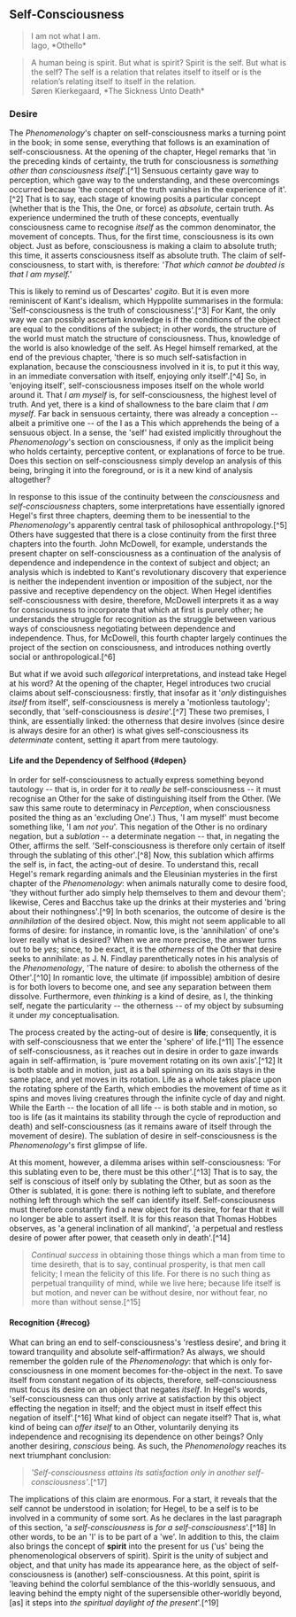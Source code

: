 ## Self-Consciousness

<blockquote class="epigraph">I am not what I am. <footer>Iago, *Othello*</footer></blockquote>
<blockquote class="epigraph">A human being is spirit. But what is spirit? Spirit is the self. But what is the self? The self is a relation that relates itself to itself or is the relation’s relating itself to itself in the relation. <footer>Søren Kierkegaard, *The Sickness Unto Death*</footer></blockquote>

### Desire

The *Phenomenology*'s chapter on self-consciousness marks a turning point in the
book; in some sense, everything that follows is an examination of
self-consciousness. At the opening of the chapter, Hegel remarks that 'in the
preceding kinds of certainty, the truth for consciousness is *something other
than consciousness itself*'.[^1] Sensuous certainty gave way to perception,
which gave way to the understanding, and these overcomings occurred because 'the
concept of the truth vanishes in the experience of it'.[^2] That is to say, each
stage of knowing posits a particular concept (whether that is the This, the One,
or force) as *absolute*, certain truth. As experience undermined the truth of
these concepts, eventually consciousness came to recognise *itself* as the
common denominator, the movement of concepts. Thus, for the first time,
consciousness is its own object.  Just as before, consciousness is making a
claim to absolute truth; this time, it asserts consciousness itself as absolute
truth. The claim of self-consciousness, to start with, is therefore: *'That
which cannot be doubted is that I am myself.'*

This is likely to remind us of Descartes' *cogito*. But it is even more
reminiscent of Kant's idealism, which Hyppolite summarises in the formula:
'Self-consciousness is the truth of consciousness'.[^3] For Kant, the only way
we can possibly ascertain knowledge is if the conditions of the object are equal
to the conditions of the subject; in other words, the structure of the world
must match the structure of consciousness. Thus, knowledge of the world is also
knowledge of the self. As Hegel himself remarked, at the end of the previous
chapter, 'there is so much self-satisfaction in explanation, because the
consciousness involved in it is, to put it this way, in an immediate
conversation with itself, enjoying only itself'.[^4] So, in 'enjoying itself',
self-consciousness imposes itself on the whole world around it. That *I am
myself* is, for self-consciousness, the highest level of truth.  And yet, there
is a kind of shallowness to the bare claim that *I am myself*. Far back in
sensuous certainty, there was already a conception -- albeit a primitive one --
of the I as a This which apprehends the being of a sensuous object. In a sense,
the 'self' had existed implicitly throughout the *Phenomenology*'s section on
consciousness, if only as the implicit being who holds certainty, perceptive
content, or explanations of force to be true. Does this section on
self-consciousness simply develop an analysis of this being, bringing it into
the foreground, or is it a new kind of analysis altogether?

In response to this issue of the continuity between the *consciousness*
and *self-consciousness* chapters, some interpretations have essentially
ignored Hegel's first three chapters, deeming them to be inessential to
the *Phenomenology*'s apparently central task of philosophical
anthropology.[^5] Others have suggested that there is a close continuity
from the first three chapters into the fourth. John McDowell, for
example, understands the present chapter on self-consciousness as a
continuation of the analysis of dependence and independence in the
context of subject and object; an analysis which is indebted to Kant's
revolutionary discovery that experience is neither the independent
invention or imposition of the subject, nor the passive and receptive
dependency on the object. When Hegel identifies self-consciousness with
desire, therefore, McDowell interprets it as a way for consciousness to
incorporate that which at first is purely other; he understands the
struggle for recognition as the struggle between various ways of
consciousness negotiating between dependence and independence. Thus, for
McDowell, this fourth chapter largely continues the project of the
section on consciousness, and introduces nothing overtly social or
anthropological.[^6]

But what if we avoid such *allegorical* interpretations, and instead
take Hegel at his word? At the opening of the chapter, Hegel introduces
two crucial claims about self-consciousness: firstly, that insofar as it
'*only* distinguishes *itself* from itself', self-consciousness is
merely a 'motionless tautology'; secondly, that 'self-consciousness is
*desire*'.[^7] These two premises, I think, are essentially linked: the
otherness that desire involves (since desire is always desire for an
other) is what gives self-consciousness its *determinate* content,
setting it apart from mere tautology.

#### Life and the Dependency of Selfhood {#depen}

In order for self-consciousness to actually express something beyond tautology
-- that is, in order for it to *really be* self-consciousness -- it must
recognise an Other for the sake of distinguishing itself from the Other. (We saw
this same route to determinacy in *Perception*, when consciousness posited the
thing as an 'excluding One'.) Thus, 'I am myself' must become something like, 'I
am *not you*'. This negation of the Other is no ordinary negation, but a
*sublation* -- a determinate negation -- that, in negating the Other, affirms
the self. 'Self-consciousness is therefore only certain of itself through the
sublating of this other'.[^8] Now, this sublation which affirms the self is, in
fact, the acting-out of desire. To understand this, recall Hegel's remark
regarding animals and the Eleusinian mysteries in the first chapter of the
*Phenomenology*: when animals naturally come to desire food, 'they without
further ado simply help themselves to them and devour them'; likewise, Ceres and
Bacchus take up the drinks at their mysteries and 'bring about their
nothingness'.[^9] In both scenarios, the outcome of desire is the *annihilation*
of the desired object. Now, this might not seem applicable to all forms of
desire: for instance, in romantic love, is the 'annihilation' of one's lover
really what is desired? When we are more precise, the answer turns out to be
*yes*; since, to be exact, it is the *otherness* of the Other that desire seeks
to annihilate: as J. N. Findlay parenthetically notes in his analysis of the
*Phenomenology*, 'The nature of desire: to abolish the otherness of the
Other'.[^10] In romantic love, the ultimate (if impossible) ambition of desire
is for both lovers to become one, and see any separation between them dissolve.
Furthermore, even *thinking* is a kind of desire, as I, the thinking self,
negate the particularity -- the otherness -- of my object by subsuming it under
*my* conceptualisation.

The process created by the acting-out of desire is **life**; consequently, it is
with self-consciousness that we enter the 'sphere' of life.[^11] The essence of
self-consciousness, as it reaches out in desire in order to gaze inwards again
in self-affirmation, is 'pure movement rotating on its own axis'.[^12] It is
both stable and in motion, just as a ball spinning on its axis stays in the same
place, and yet moves in its rotation. Life as a whole takes place upon the
rotating sphere of the Earth, which embodies the movement of time as it spins
and moves living creatures through the infinite cycle of day and night. While
the Earth -- the location of all life -- is both stable and in motion, so too is
life (as it maintains its stability through the cycle of reproduction and death)
and self-consciousness (as it remains aware of itself through the movement of
desire). The sublation of desire in self-consciousness is the *Phenomenology*'s
first glimpse of life.

At this moment, however, a dilemma arises within self-consciousness: 'For this
sublating even to be, there must be this other'.[^13] That is to say, the self
is conscious of itself only by sublating the Other, but as soon as the Other is
sublated, it is gone: there is nothing left to sublate, and therefore nothing
left through which the self can identify itself. Self-consciousness must
therefore constantly find a new object for its desire, for fear that it will no
longer be able to assert itself. It is for this reason that Thomas Hobbes
observes, as 'a general inclination of all mankind', 'a perpetual and restless
desire of power after power, that ceaseth only in death'.[^14]

> *Continual success* in obtaining those things which a man from time to time
> desireth, that is to say, continual prosperity, is that men call
> <span class="sc">felicity</span>; I mean the felicity of this life. For there
> is no such thing as perpetual tranquility of mind, while we live here; because
> life itself is but motion, and never can be without desire, nor without fear,
> no more than without sense.[^15]

#### Recognition {#recog}

What can bring an end to self-consciousness's 'restless desire', and bring it
toward tranquility and absolute self-affirmation? As always, we should remember
the golden rule of the *Phenomenology*: that which is only for-consciousness in
one moment becomes for-the-object in the next. To save itself from constant
negation of its objects, therefore, self-consciousness must focus its desire on
an object that negates *itself*. In Hegel's words, 'self-consciousness can thus
only arrive at satisfaction by this object effecting the negation in itself; and
the object must in itself effect this negation of itself'.[^16] What kind of
object can negate itself? That is, what kind of being can *offer itself* to an
Other, voluntarily denying its independence and recognising its dependence on
other beings? Only another desiring, *conscious* being. As such, the
*Phenomenology* reaches its next triumphant conclusion:

> *'Self-consciousness attains its satisfaction only in another
> self-consciousness'*.[^17]

The implications of this claim are enormous. For a start, it reveals that the
self cannot be understood in isolation; for Hegel, to be a self is to be
involved in a community of some sort. As he declares in the last paragraph of
this section, 'a *self-consciousness* is *for a self-consciousness*'.[^18] In
other words, to be an 'I' is to be part of a 'we'. In addition to this, the
claim also brings the concept of **spirit** into the present for us ('us' being
the phenomenological observers of spirit). Spirit is the unity of subject and
object, and that unity has made its appearance here, as the object of
self-consciousness is (another) self-consciousness. At this point, spirit is
'leaving behind the colorful semblance of the this-worldly sensuous, and leaving
behind the empty night of the supersensible other-worldly beyond, [as] it steps
into *the spiritual daylight of the present*'.[^19]
